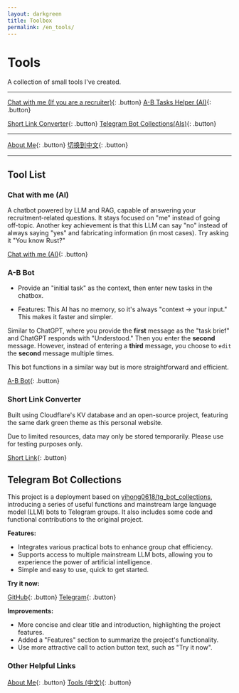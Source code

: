 ```yaml
---
layout: darkgreen
title: Toolbox
permalink: /en_tools/
---
```


# Tools

A collection of small tools I've created.

---

[Chat with me (If you are a recruiter)](https://youropen.xyz/jobchat/){: .button}
[A-B Tasks Helper (AI)](https://youropen.xyz/en_tools/repeat_task/){: .button}

[Short Link Converter](https://alterxyz.org/){: .button}
[Telegram Bot Collections(AIs)](https://t.me/+68xchbbSTa9iNzMx){: .button}

---

[About Me](https://about.youropen.xyz){: .button}
[切换到中文](https://youropen.xyz/zh_tools/){: .button}

---

## Tool List

### Chat with me (AI)

A chatbot powered by LLM and RAG, capable of answering your recruitment-related questions. It stays focused on "me" instead of going off-topic. Another key achievement is that this LLM can say "no" instead of always saying "yes" and fabricating information (in most cases).
Try asking it "You know Rust?"

[Chat with me (AI)](https://youropen.xyz/jobchat/){: .button}

### A-B Bot

- Provide an "initial task" as the context, then enter new tasks in the chatbox.

- Features: This AI has no memory, so it's always "context -> your input." This makes it faster and simpler.

Similar to ChatGPT, where you provide the **first** message as the "task brief" and ChatGPT responds with "Understood." Then you enter the **second** message. However, instead of entering a **third** message, you choose to `edit` the **second** message multiple times.

This bot functions in a similar way but is more straightforward and efficient.

[A-B Bot](https://youropen.xyz/en_tools/repeat_task/){: .button}

### Short Link Converter

Built using Cloudflare's KV database and an open-source project, featuring the same dark green theme as this personal website.

Due to limited resources, data may only be stored temporarily. Please use for testing purposes only.

[Short Link](https://alterxyz.org/){: .button}

## Telegram Bot Collections

This project is a deployment based on [yihong0618/tg_bot_collections](https://github.com/yihong0618/tg_bot_collections), introducing a series of useful functions and mainstream large language model (LLM) bots to Telegram groups. It also includes some code and functional contributions to the original project.

**Features:**

- Integrates various practical bots to enhance group chat efficiency.
- Supports access to multiple mainstream LLM bots, allowing you to experience the power of artificial intelligence.
- Simple and easy to use, quick to get started.

**Try it now:**

[GitHub](https://github.com/alterxyz/tg_bot_collections_lite){: .button}
[Telegram](https://t.me/+68xchbbSTa9iNzMx){: .button}

**Improvements:**

- More concise and clear title and introduction, highlighting the project features.
- Added a "Features" section to summarize the project's functionality.
- Use more attractive call to action button text, such as "Try it now".

### Other Helpful Links

[About Me](https://about.youropen.xyz){: .button}
[Tools (中文)](https://youropen.xyz/zh_tools/){: .button}
